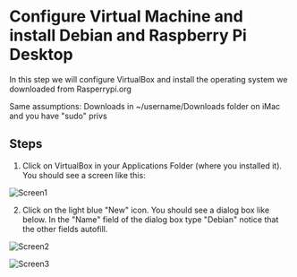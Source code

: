 # Configure Virtual Machine and install Debian and Raspberry Pi Desktop

In this step we will configure VirtualBox and install the operating system we downloaded from Rasperrypi.org

Same assumptions:  Downloads in ~/username/Downloads folder on iMac and you have "sudo" privs
## Steps

1.  Click on VirtualBox in your Applications Folder (where you installed it).  You should see a screen like this:

![Screen1](https://user-images.githubusercontent.com/26580126/33408691-d8fb3ee8-d545-11e7-8652-a250ed17de8e.png)

2.  Click on the light blue "New" icon. You should see a dialog box like below.  In the "Name" field of the dialog box type "Debian" notice that the other fields autofill.

![Screen2](https://user-images.githubusercontent.com/26580126/33408794-45e7cb52-d546-11e7-844e-4324459d5e4f.png)


![Screen3](https://user-images.githubusercontent.com/26580126/33408842-8d4669b8-d546-11e7-9096-976a9bb4524b.png)
